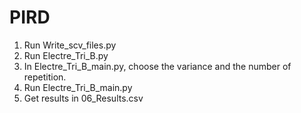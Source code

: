 # PIRD

1. Run Write_scv_files.py
2. Run Electre_Tri_B.py
3. In Electre_Tri_B_main.py, choose the variance and the number of repetition.
4. Run Electre_Tri_B_main.py
5. Get results in 06_Results.csv 
